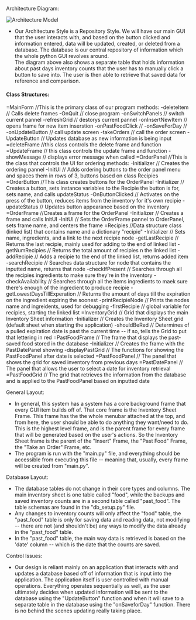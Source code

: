 Architecture Diagram:

![Architecture Model](/assets/ArchDiagram.png)
  - Our Architecture Style is a Repository Style. We will have our main GUI that the user interacts with, and based on the button clicked and information entered, data will be updated, created, or deleted from a database. The database is our central repository of information which the whole python GUI revolves around. <br>
  The diagram above also shows a separate table that holds information about past days inventory counts that the user has to manually click a button to save into. The user is then able to retrieve that saved data for reference and comparison.



  <h4>Class Structures:</h4>
    =MainForm //This is the primary class of our program
        methods:
       -deleteItem // Calls delete frames
       -OnQuit // close program
       -onSwitchPanels // switch current pannel
       -refreshGrid // destorys current pannel
       -onInsertNewItem // opens frame for new item inserstion
       -onPastFoodClick //
       -onSaveForDay //
       -onUpdateButton // call update screen
       -takeOrders // call the order screen
       -UpdateButton // Updates database as new information is being input 
    =deleteFrame //this class controls the delete frame and function
    =UpdateFrame // this class controls the update frame and function
      - showMessage // displays error message when called
    =OrderPanel //This is the class that controls the UI for ordering
       methods:
      -Initializer // Creates the ordering pannel 
      -InitUI // Adds ordering buttons to the order panel menu and spaces them in rows of 3, buttons based on class Recipies 
    =OrderButton //This class creates buttons for the OrderPanel
      -Initializer // Creates a button, sets instance variables to the Recipie the button is for, sets name, and calls updateStatus
      -OnButtonClicked // Activates on the press of the button, reduces items from the inventory for it's own recipie 
      -updateStatus // Updates button appearance based on the inventory 
    =OrderFrame //Creates a frame for the OrderPanel
      -Initializer // Creates a frame and calls InitUI
      -InitUI // Sets the OrderFrame pannel to OrderPanel, sets frame name, and centers the frame
    =Recipies //Data structure class (linked list) that contains name and a dictionary "recipie"
      -Initializer // Sets name, ingredients, and a link to the next recipie node
      -getLastRecipie // Returns the last recipie, mainly used for adding to the end of linked list
      -getNumRecipies // Returns the total amount of recipies n the linked list
      -addRecipie // Adds a recipie to the end of the linked list, returns added item
      -searchRecipie // Searches data structure for node that contains the inputted name, returns that node
      -checkIfPresent // Searches through all the recipies ingredients to make sure they're in the inventory
      -checkAvailability // Searches through all the items ingredients to maek sure there's enough of the ingredient to produce recipie
      -getLowestDaysTillExperation // Returns the amount of days till the expiration on the ingredient expiring the soonest
      -printRecipieNode // Prints the nodes name and ingreidents, used for debugging
      -firstRecipie // global variable for recipies, starting the linked list
    =InventoryGrid // Grid that displays the main Inventory Sheet information
      -Initializer // Creates the Inventory Sheet grid (default sheet when starting the application)
      -shouldBeRed // Determines of a pulled expiration date is past the current time -- if so, tells the Grid to put that lettering in red
    =PastFoodFrame // The frame that displays the past-saved food stored in the database
      -Initializer // Creates the frame with the PastDatePanel showing
      -displayPastGrid // The functions for showing the PastFoodPanel after date is selected
    =PastFoodPanel // The panel that shows the grid for saved inventory from previous days
    =PastDatePanel // The panel that allows the user to select a date for inventory retrieval
    =PastFoodGrid // The grid that retrieves the information from the database and is applied to the PastFoodPanel based on inputted date
    


General Layout:
  - In general, this system has a system has a core background frame that every GUI item builds off of. That core frame is the Inventory Sheet Frame. This frame has the the whole menubar attached at the top, and from here, the user should be able to do anything they want/need to do. This is the highest level frame, and is the parent frame for every frame that will be generated based on the user's actions. So the Inventory Sheet frame is the parent of the "Insert" Frame, the "Past Food" Frame, the "Take an Order" Frame, etc.
  - The program is run with the "main.py" file, and everything should be accessible from executing this file -- meaning that, usually, every frame will be created from "main.py".

Database Layout:
  - The database tables do not change in their core types and columns. The main inventory sheet is one table called "food", while the backups and saved inventory counts are in a second table called "past_food". The table schemas are found in the "db_setup.py" file.
  - Any changes to inventory counts will only affect the "food" table, the "past_food" table is only for saving data and reading data, not modifying -- there are not (and shouldn't be) any ways to modify the data already in the "past_food" table.
  - In the "past_food" table, the main way data is retrieved is based on the 'date' column -- which is the date that the counts are saved.


Control Issues:
  - Our design is reliant mainly on an application that interacts with and updates a database based off of information that is input into the application. The application itself is user controlled with manual operations. Everything operates sequentially as well, as the user ultimately decides when updated information will be sent to the database using the "UpdateButton" function and when it will save to a separate table in the database using the "onSaveforDay" function. There is no behind the scenes updating really taking place.
